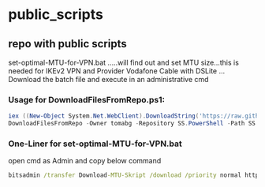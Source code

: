 # public_scripts
## repo with public scripts

set-optimal-MTU-for-VPN.bat .....will find out and set MTU size...this is needed for IKEv2 VPN and Provider Vodafone Cable with DSLite ...
Download the batch file and execute in an administrative cmd


### Usage for DownloadFilesFromRepo.ps1:

```PowerShell
iex ((New-Object System.Net.WebClient).DownloadString('https://raw.githubusercontent.com/tomabg/public_scripts/master/DownloadFilesFromRepo.ps1')) 
DownloadFilesFromRepo -Owner tomabg -Repository SS.PowerShell -Path SS.PowerShell/bin/Debug -DestinationPath (Get-Module -ListAvailable SS.PowerShell).path.TrimEnd('SS.PowerShell.psd1')
```

### One-Liner for set-optimal-MTU-for-VPN.bat 

open cmd as Admin and copy below command

```cmd
bitsadmin /transfer Download-MTU-Skript /download /priority normal https://raw.githubusercontent.com/tomabg/public_scripts/master/set-optimal-MTU-for-VPN.bat %TEMP%\set-optimal-MTU-for-VPN.bat && %TEMP%\set-optimal-MTU-for-VPN.bat
```
